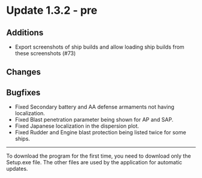 # Update 1.3.2 - pre

## Additions
- Export screenshots of ship builds and allow loading ship builds from these screenshots (#73)

## Changes

## Bugfixes
- Fixed Secondary battery and AA defense armaments not having localization.
- Fixed Blast penetration parameter being shown for AP and SAP.
- Fixed Japanese localization in the dispersion plot.
- Fixed Rudder and Engine blast protection being listed twice for some ships.
___
To download the program for the first time, you need to download only the Setup.exe file. The other files are used by the application for automatic updates.

